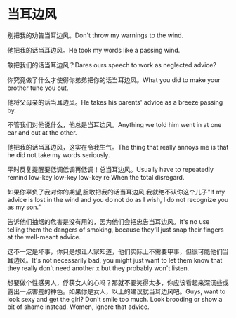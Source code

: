 # 当耳边风

<p><span class="chinese">别把我的劝告当耳边风。</span><span class="english">Don't throw my warnings to the wind.</span></p>

<p><span class="chinese">他把我的话当耳边风。</span><span class="english">He took my words like a passing wind.</span></p>

<p><span class="chinese">敢把我们的话当耳边风？</span><span class="english">Dares ours speech to work as neglected advice?</span></p>

<p><span class="chinese">你究竟做了什么才使得你弟弟把你的话当耳边风。</span><span class="english">What you did to make your brother tune you out.</span></p>

<p><span class="chinese">他将父母亲的话当耳边风。</span><span class="english">He takes his parents' advice as a breeze passing by.</span></p>

<p><span class="chinese">不管我们对他说什么，他总是当耳边风。</span><span class="english">Anything we told him went in at one ear and out at the other.</span></p>

<p><span class="chinese">他把我的话当耳边风，这实在令我生气。</span><span class="english">The thing that really annoys me is that he did not take my words seriously.</span></p>

<p><span class="chinese">平时反复提醒要低调低调再低调！总当耳边风。</span><span class="english">Usually have to repeatedly remind low-key low-key low-key re When the total disregard.</span></p>

<p><span class="chinese">如果你辜负了我对你的期望,胆敢把我的话当耳边风,我就绝不认你这个儿子"</span><span class="english">If my advice is lost in the wind and you do not do as I wish, I do not recognize you as my son."</span></p>

<p><span class="chinese">告诉他们抽烟的危害是没有用的，因为他们会把忠告当耳边风。</span><span class="english">It's no use telling them the dangers of smoking, because they'll just snap their fingers at the well-meant advice.</span></p>

<p><span class="chinese">这不一定是坏事，你只是想让人家知道，他们实际上不需要甲事，但很可能他们当耳边风。</span><span class="english">It's not necessarily bad, you might just want to let them know that they really don't need another x but they probably won't listen.</span></p>

<p><span class="chinese">想要做个性感男人，俘获女人的心吗？那就不要笑得太多，你应该看起来深沉些或露出一点害羞的神色。如果你是女人，以上的建议就当耳边风吧。</span><span class="english">Guys, want to look sexy and get the girl? Don't smile too much. Look brooding or show a bit of shame instead. Women, ignore that advice.</span></p>

